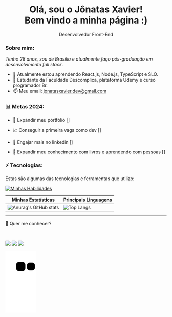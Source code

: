 <h1 align='center'>
  Olá, sou o Jônatas Xavier!
  <br/>
  Bem vindo a minha página :)
</h1>

<p align='center'>
  Desenvolvedor Front-End
</p>

### Sobre mim:

<p>
  <em>
    Tenho 28 anos, sou de Brasília e atualmente faço pós-graduação em desenvolvimento full stack.
  </em>
</p>

- 🌱 Atualmente estou aprendendo React.js, Node.js, TypeScript e SLQ.
- 🚀 Estudante da Faculdade Descomplica, plataforma Udemy e curso programador Br.
- 📫 Meu email: jonatasxavier.dev@gmail.com

### 📊 Metas 2024:

- 📂 Expandir meu portfólio []

- 📈 Conseguir a primeira vaga como dev []

- 📖 Engajar mais no linkedin []

- 📖 Expandir meu conhecimento com livros e aprendendo com pessoas []

### ⚡ Tecnologias:

Estas são algumas das tecnologias e ferramentas que utilizo:
 

[![Minhas Habilidades](https://skillicons.dev/icons?i=html,css,js,ts,react,styledcomponents,nodejs,mongodb,mysql,docker,postgres)](https://skillicons.dev)

| Minhas Estatísticas                                                                                                                                                            | Principais Linguagens                                                                                                                                                                     |
| ------------------------------------------------------------------------------------------------------------------------------------------------------------------------ | ---------------------------------------------------------------------------------------------------------------------------------------------------------------------------------- |
| ![Anurag's GitHub stats](https://github-readme-stats.vercel.app/api?username=jonatassx96&show_icons=true&theme=highcontrast) | ![Top Langs](https://github-readme-stats.vercel.app/api/top-langs/?username=jonatassx96&layout=compact&theme=highcontrast) |

<div style="display: inline_block">





<hr>

💬 Quer me conhecer?
 
<br>
 
[<img src = "https://img.shields.io/badge/instagram-%23E4405F.svg?&style=for-the-badge&logo=instagram&logoColor=white">](https://www.instagram.com/jonatas.xavier.96/) [<img src="https://img.shields.io/badge/linkedin-%230077B5.svg?&style=for-the-badge&logo=linkedin&logoColor=white" />](https://www.linkedin.com/in/jonatas-xavier/)
[<img src="https://img.shields.io/badge/-gmail-2EC866?style=for-the-badge&logo=gmail&logoColor=white" />](mailto:jonatas.sx96@gmail.com)


![Snake animation](https://github.com/jonatassx96/jonatassx96/blob/output/github-contribution-grid-snake.svg)
